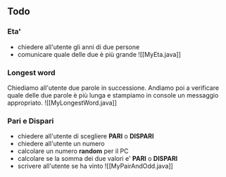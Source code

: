 ## Todo
### Eta'
- chiedere all'utente gli anni di due persone
- comunicare quale delle due è più grande
![[MyEta.java]]

### Longest word
Chiediamo all'utente due parole in successione. Andiamo poi a verificare quale delle due parole è più lunga e stampiamo in console un messaggio appropriato.
![[MyLongestWord.java]]

### Pari e Dispari
- chiedere all'utente di scegliere **PARI** o **DISPARI**
- chiedere all'utente un numero
- calcolare un numero **random** per il PC
- calcolare se la somma dei due valori e' **PARI** o **DISPARI**
- scrivere all'utente se ha vinto
![[MyPairAndOdd.java]]

